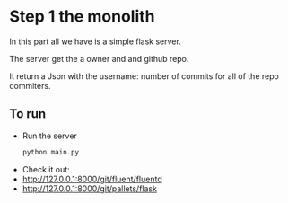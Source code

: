 Step 1 the monolith
===================

In this part all we have is a simple flask server.

The server get the a owner and and github repo.

It return a Json with the username: number of commits for all of the repo commiters.

To run
------

* Run the server
    ```bash
    python main.py
    ```
* Check it out:
* http://127.0.0.1:8000/git/fluent/fluentd
* http://127.0.0.1:8000/git/pallets/flask